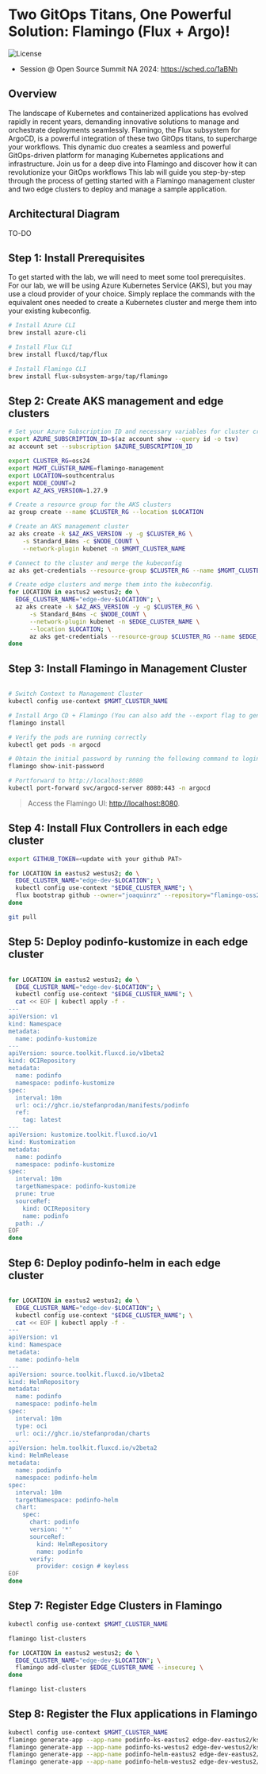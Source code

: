 # Two GitOps Titans, One Powerful Solution: Flamingo (Flux + Argo)!

![License](https://img.shields.io/badge/license-MIT-green.svg)

- Session @ Open Source Summit NA 2024: [<https://sched.co/1aBNh>]([https://sched.co/1aBNh)

## Overview

The landscape of Kubernetes and containerized applications has evolved rapidly in recent years, demanding innovative solutions to manage and orchestrate deployments seamlessly. Flamingo, the Flux subsystem for ArgoCD, is a powerful integration of these two GitOps titans, to supercharge your workflows. This dynamic duo creates a seamless and powerful GitOps-driven platform for managing Kubernetes applications and infrastructure. Join us for a deep dive into Flamingo and discover how it can revolutionize your GitOps workflows This lab will guide you step-by-step through the process of getting started with a Flamingo management cluster and two edge clusters to deploy and manage a sample application.

## Architectural Diagram

TO-DO

## Step 1: Install Prerequisites

To get started with the lab, we will need to meet some tool prerequisites. For our lab, we will be using Azure Kubernetes Service (AKS), but you may use a cloud provider of your choice. Simply replace the commands with the equivalent ones needed to create a Kubernetes cluster and merge them into your existing kubeconfig.

```bash
# Install Azure CLI
brew install azure-cli

# Install Flux CLI 
brew install fluxcd/tap/flux

# Install Flamingo CLI
brew install flux-subsystem-argo/tap/flamingo
```

## Step 2: Create AKS management and edge clusters

```bash
# Set your Azure Subscription ID and necessary variables for cluster creation
export AZURE_SUBSCRIPTION_ID=$(az account show --query id -o tsv)
az account set --subscription $AZURE_SUBSCRIPTION_ID

export CLUSTER_RG=oss24
export MGMT_CLUSTER_NAME=flamingo-management
export LOCATION=southcentralus
export NODE_COUNT=2
export AZ_AKS_VERSION=1.27.9

# Create a resource group for the AKS clusters
az group create --name $CLUSTER_RG --location $LOCATION

# Create an AKS management cluster
az aks create -k $AZ_AKS_VERSION -y -g $CLUSTER_RG \
    -s Standard_B4ms -c $NODE_COUNT \
    --network-plugin kubenet -n $MGMT_CLUSTER_NAME

# Connect to the cluster and merge the kubeconfig
az aks get-credentials --resource-group $CLUSTER_RG --name $MGMT_CLUSTER_NAME --overwrite-existing

# Create edge clusters and merge them into the kubeconfig.
for LOCATION in eastus2 westus2; do \
  EDGE_CLUSTER_NAME="edge-dev-$LOCATION"; \
  az aks create -k $AZ_AKS_VERSION -y -g $CLUSTER_RG \
      -s Standard_B4ms -c $NODE_COUNT \
      --network-plugin kubenet -n $EDGE_CLUSTER_NAME \
      --location $LOCATION; \
      az aks get-credentials --resource-group $CLUSTER_RG --name $EDGE_CLUSTER_NAME --overwrite-existing
done
```

## Step 3: Install Flamingo in Management Cluster

```bash

# Switch Context to Management Cluster
kubectl config use-context $MGMT_CLUSTER_NAME

# Install Argo CD + Flamingo (You can also add the --export flag to generate the YAML files and manually apply them using kubectl apply)
flamingo install

# Verify the pods are running correctly
kubectl get pods -n argocd

# Obtain the initial password by running the following command to login. The default username is admin.
flamingo show-init-password

# Portforward to http://localhost:8080
kubectl port-forward svc/argocd-server 8080:443 -n argocd
```

> Access the Flamingo UI: [http://localhost:8080](http://localhost:8080).

## Step 4: Install Flux Controllers in each edge cluster

```bash
export GITHUB_TOKEN=<update with your github PAT>

for LOCATION in eastus2 westus2; do \
  EDGE_CLUSTER_NAME="edge-dev-$LOCATION"; \
  kubectl config use-context "$EDGE_CLUSTER_NAME"; \
  flux bootstrap github --owner="joaquinrz" --repository="flamingo-oss24" --private=false --personal=true --path="clusters/$EDGE_CLUSTER_NAME"; \
done

git pull
```

## Step 5: Deploy podinfo-kustomize in each edge cluster

```bash

for LOCATION in eastus2 westus2; do \
  EDGE_CLUSTER_NAME="edge-dev-$LOCATION"; \
  kubectl config use-context "$EDGE_CLUSTER_NAME"; \
  cat << EOF | kubectl apply -f -
---
apiVersion: v1
kind: Namespace
metadata:
  name: podinfo-kustomize
---
apiVersion: source.toolkit.fluxcd.io/v1beta2
kind: OCIRepository
metadata:
  name: podinfo
  namespace: podinfo-kustomize
spec:
  interval: 10m
  url: oci://ghcr.io/stefanprodan/manifests/podinfo
  ref:
    tag: latest
---
apiVersion: kustomize.toolkit.fluxcd.io/v1
kind: Kustomization
metadata:
  name: podinfo
  namespace: podinfo-kustomize
spec:
  interval: 10m
  targetNamespace: podinfo-kustomize
  prune: true
  sourceRef:
    kind: OCIRepository
    name: podinfo
  path: ./
EOF
done
```

## Step 6: Deploy podinfo-helm in each edge cluster

```bash

for LOCATION in eastus2 westus2; do \
  EDGE_CLUSTER_NAME="edge-dev-$LOCATION"; \
  kubectl config use-context "$EDGE_CLUSTER_NAME"; \
  cat << EOF | kubectl apply -f -
---
apiVersion: v1
kind: Namespace
metadata:
  name: podinfo-helm
---
apiVersion: source.toolkit.fluxcd.io/v1beta2
kind: HelmRepository
metadata:
  name: podinfo
  namespace: podinfo-helm
spec:
  interval: 10m
  type: oci
  url: oci://ghcr.io/stefanprodan/charts
---
apiVersion: helm.toolkit.fluxcd.io/v2beta2
kind: HelmRelease
metadata:
  name: podinfo
  namespace: podinfo-helm
spec:
  interval: 10m
  targetNamespace: podinfo-helm
  chart:
    spec:
      chart: podinfo
      version: '*'
      sourceRef:
        kind: HelmRepository
        name: podinfo
      verify:
        provider: cosign # keyless
EOF
done
```

## Step 7: Register Edge Clusters in Flamingo

```bash
kubectl config use-context $MGMT_CLUSTER_NAME

flamingo list-clusters

for LOCATION in eastus2 westus2; do \
  EDGE_CLUSTER_NAME="edge-dev-$LOCATION"; \
  flamingo add-cluster $EDGE_CLUSTER_NAME --insecure; \
done

flamingo list-clusters

```

## Step 8: Register the Flux applications in Flamingo

```bash
kubectl config use-context $MGMT_CLUSTER_NAME
flamingo generate-app --app-name podinfo-ks-eastus2 edge-dev-eastus2/ks/podinfo -n podinfo-kustomize
flamingo generate-app --app-name podinfo-ks-westus2 edge-dev-westus2/ks/podinfo -n podinfo-kustomize
flamingo generate-app --app-name podinfo-helm-eastus2 edge-dev-eastus2/hr/podinfo -n podinfo-helm
flamingo generate-app --app-name podinfo-helm-westus2 edge-dev-westus2/hr/podinfo -n podinfo-helm
```
